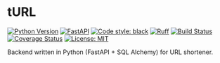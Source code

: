 # tURL

[![Python Version](https://img.shields.io/badge/python-3.13%2B-blue.svg)](https://python.org)
[![FastAPI](https://img.shields.io/badge/FastAPI-0.116.1%2B-009688.svg)](https://fastapi.tiangolo.com)
[![Code style: black](https://img.shields.io/badge/code%20style-black-000000.svg)](https://github.com/psf/black)
[![Ruff](https://img.shields.io/endpoint?url=https://raw.githubusercontent.com/astral-sh/ruff/main/assets/badge/v2.json)](https://github.com/astral-sh/ruff)
[![Build Status](https://github.com/SatoriAI/tURL/workflows/CI/badge.svg)](https://github.com/SatoriAI/tURL/actions)
[![Coverage Status](https://codecov.io/gh/SatoriAI/tURL/branch/main/graph/badge.svg)](https://codecov.io/gh/SatoriAI/tURL)
[![License: MIT](https://img.shields.io/badge/License-MIT-yellow.svg)](https://opensource.org/licenses/MIT)

Backend written in Python (FastAPI + SQL Alchemy) for URL shortener.
